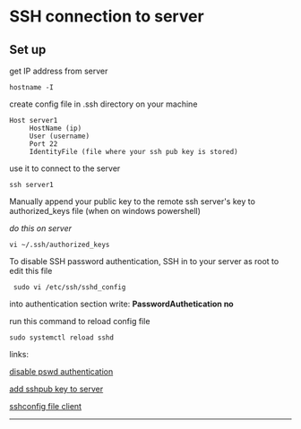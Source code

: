 # SSH connection to server

## Set up
get IP address from server

```
hostname -I
```
create config file in .ssh directory on your machine

```
Host server1
     HostName (ip)
     User (username)
     Port 22
     IdentityFile (file where your ssh pub key is stored)
```
 use it to connect to the server
```
ssh server1
```

 Manually append your public key to the remote ssh server's key to authorized_keys file (when on windows powershell)

*do this on server* 
```
vi ~/.ssh/authorized_keys
```
To disable SSH password authentication, SSH in to your server as root to edit this file 

```
 sudo vi /etc/ssh/sshd_config
```
into authentication section write: **PasswordAuthetication no**

run this command to reload config file

```
sudo systemctl reload sshd 
```

links:

[disable pswd authentication](https://serverpilot.io/docs/how-to-disable-ssh-password-authentication/)

[add sshpub key to server](https://www.simplified.guide/ssh/copy-public-key)

[sshconfig file client](https://www.cyberciti.biz/faq/create-ssh-config-file-on-linux-unix/)

---